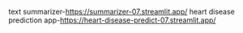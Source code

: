 text summarizer-https://summarizer-07.streamlit.app/
heart disease prediction app-https://heart-disease-predict-07.streamlit.app/
